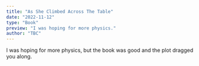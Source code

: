 ```yaml
---
title: "As She Climbed Across The Table"
date: "2022-11-12"
type: "Book"
preview: "I was hoping for more physics."
author: "TBC"
---
```


I was hoping for more physics, but the book was good and the plot dragged you along.

